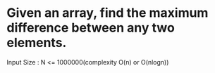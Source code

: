# Given an array, find the maximum difference between any two elements.
Input Size : N <= 1000000(complexity O(n) or O(nlogn))
